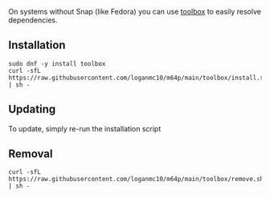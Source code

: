 On systems without Snap (like Fedora) you can use [toolbox](https://github.com/containers/toolbox) to easily resolve dependencies.

## Installation
```
sudo dnf -y install toolbox
curl -sfL https://raw.githubusercontent.com/loganmc10/m64p/main/toolbox/install.sh | sh -
```

## Updating
To update, simply re-run the installation script

## Removal
```
curl -sfL https://raw.githubusercontent.com/loganmc10/m64p/main/toolbox/remove.sh | sh -
```
